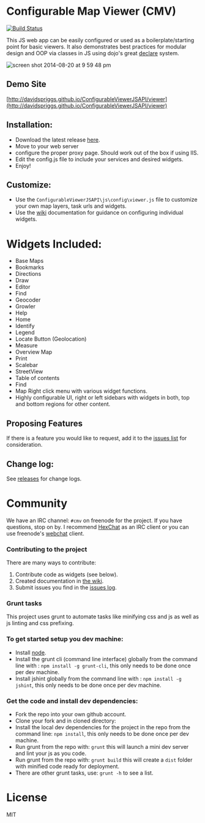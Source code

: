 # Configurable Map Viewer (CMV)

[![Build Status](https://travis-ci.org/DavidSpriggs/ConfigurableViewerJSAPI.svg?branch=master)](https://travis-ci.org/DavidSpriggs/ConfigurableViewerJSAPI)

This JS web app can be easily configured or used as a boilerplate/starting point for basic viewers. It also demonstrates best practices for modular design and OOP via classes in JS using dojo's great [declare](http://dojotoolkit.org/reference-guide/1.9/dojo/_base/declare.html) system.

![screen shot 2014-08-20 at 9 59 48 pm](https://cloud.githubusercontent.com/assets/661156/3991302/5aa2e0f2-28df-11e4-94d0-9c813937d933.png)

## Demo Site
[http://davidspriggs.github.io/ConfigurableViewerJSAPI/viewer](http://davidspriggs.github.io/ConfigurableViewerJSAPI/viewer)


## Installation:
* Download the latest release [here](https://github.com/DavidSpriggs/ConfigurableViewerJSAPI/releases).
* Move to your web server
* configure the proper proxy page. Should work out of the box if using IIS.
* Edit the config.js file to include your services and desired widgets.
* Enjoy!

## Customize:
* Use the `ConfigurableViewerJSAPI\js\config\viewer.js` file to customize your own map layers, task urls and widgets.
* Use the [wiki](https://github.com/DavidSpriggs/ConfigurableViewerJSAPI/wiki) documentation for guidance on configuring individual widgets.

# Widgets Included:
* Base Maps
* Bookmarks
* Directions
* Draw
* Editor
* Find
* Geocoder
* Growler
* Help
* Home
* Identify
* Legend
* Locate Button (Geolocation)
* Measure
* Overview Map
* Print
* Scalebar
* StreetView
* Table of contents
* Find
* Map Right click menu with various widget functions.
* Highly configurable UI, right or left sidebars with widgets in both, top and bottom regions for other content.

## Proposing Features
If there is a feature you would like to request, add it to the [issues list](https://github.com/DavidSpriggs/ConfigurableViewerJSAPI/issues) for consideration.

## Change log:
See [releases](https://github.com/DavidSpriggs/ConfigurableViewerJSAPI/releases) for change logs.

# Community
We have an IRC channel: `#cmv` on freenode for the project. If you have questions, stop on by. I recommend [HexChat](http://hexchat.github.io) as an IRC client or you can use freenode's [webchat](http://webchat.freenode.net) client.

### Contributing to the project
There are many ways to contribute:

1. Contribute code as widgets (see below).
2. Created documentation in [the wiki](https://github.com/DavidSpriggs/ConfigurableViewerJSAPI/wiki).
3. Submit issues you find in the [issues log](https://github.com/DavidSpriggs/ConfigurableViewerJSAPI/issues?state=open).

### Grunt tasks
This project uses grunt to automate tasks like minifying css and js as well as js linting and css prefixing.

### To get started setup you dev machine:
- Install [node](http://nodejs.org).
- Install the grunt cli (command line interface) globally from the command line with : `npm install -g grunt-cli`, this only needs to be done once per dev machine.
- Install jshint globally from the command line with : `npm install -g jshint`, this only needs to be done once per dev machine.

### Get the code and install dev dependencies:
- Fork the repo into your own github account.
- Clone your fork and in cloned directory:
- Install the local dev dependencies for the project in the repo from the command line: `npm install`, this only needs to be done once per dev machine.
- Run grunt from the repo with: `grunt` this will launch a mini dev server and lint your js as you code.
- Run grunt from the repo with: `grunt build` this will create a `dist` folder with minified code ready for deployment.
- There are other grunt tasks, use: `grunt -h` to see a list.

# License

MIT
